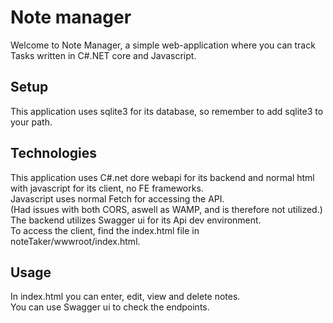 ﻿#  Note manager  
Welcome to Note Manager, a simple web-application where you can track Tasks written in C#.NET core and Javascript.

##  Setup  
This application uses sqlite3 for its database, so remember to add sqlite3 to your path.

##  Technologies  

This application uses C#.net dore webapi for its backend and normal html with javascript for its client, no FE frameworks.  
Javascript uses normal Fetch for accessing the API.  
(Had issues with both CORS, aswell as WAMP, and is therefore not utilized.)  
The backend utilizes Swagger ui for its Api dev environment.  
To access the client, find the index.html file in noteTaker/wwwroot/index.html.  

##  Usage  
In index.html you can enter, edit, view and delete notes.  
You can use Swagger ui to check the endpoints.  
